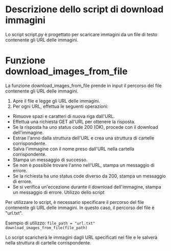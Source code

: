 # Descrizione dello script di download immagini

Lo script script.py è progettato per scaricare immagini da un file di testo contenente gli URL delle immagini.

# Funzione download_images_from_file

La funzione download_images_from_file prende in input il percorso del file contenente gli URL delle immagini.

1. Apre il file e legge gli URL delle immagini.
2. Per ogni URL, effettua le seguenti operazioni:
- Rimuove spazi e caratteri di nuova riga dall'URL.
- Effettua una richiesta GET all'URL per ottenere la risposta.
- Se la risposta ha uno status code 200 (OK), procede con il download dell'immagine.
- Estrae l'anno dalla struttura dell'URL e crea una struttura di cartelle corrispondente.
- Salva l'immagine con il nome preso dall'URL nella cartella corrispondente.
- Stampa un messaggio di successo.
- Se non è possibile trovare l'anno nell'URL, stampa un messaggio di errore.
- Se la richiesta ha uno status code diverso da 200, stampa un messaggio di errore.
- Se si verifica un'eccezione durante il download dell'immagine, stampa un messaggio di errore.
Utilizzo dello script

Per utilizzare lo script, è necessario specificare il percorso del file contenente gli URL delle immagini. In questo caso, il percorso del file è "url.txt".

Esempio di utilizzo:
`file_path = "url.txt"
download_images_from_file(file_path)`

Lo script scaricherà le immagini dagli URL specificati nel file e le salverà nella struttura di cartelle corrispondente.
